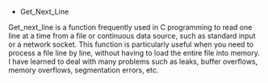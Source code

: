 - Get_Next_Line

Get_next_line is a function frequently used in C programming to read one line at a time from a file or continuous data source, such as standard input or a network socket.
This function is particularly useful when you need to process a file line by line, without having to load the entire file into memory.
I have learned to deal with many problems such as leaks, buffer overflows, memory overflows, segmentation errors, etc.
